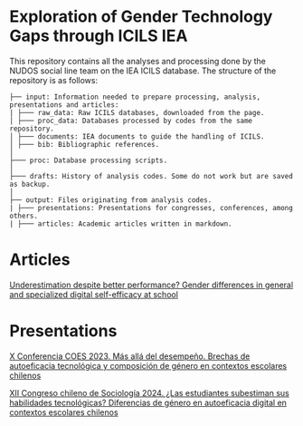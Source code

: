 # Exploration of Gender Technology Gaps through ICILS IEA

This repository contains all the analyses and processing done by the NUDOS social line team on the IEA ICILS database. The structure of the repository is as follows:

```         
├── input: Information needed to prepare processing, analysis, presentations and articles:
| ├─── raw_data: Raw ICILS databases, downloaded from the page.
│ ├─── proc_data: Databases processed by codes from the same repository.
│ ├─── documents: IEA documents to guide the handling of ICILS.
│ ├─── bib: Bibliographic references.
│   
├─── proc: Database processing scripts.
│  
├─── drafts: History of analysis codes. Some do not work but are saved as backup.
│  
├── output: Files originating from analysis codes.
| ├─── presentations: Presentations for congresses, conferences, among others.
| ├─── articles: Academic articles written in markdown.
```


# Articles

[Underestimation despite better performance? Gender differences in general and specialized digital self-efficacy at school](https://milenio-nudos.github.io/multilevel_icils_gender_chile/output/articles/underestimation_despite_performance/paper.html)

# Presentations

[X Conferencia COES 2023. Más allá del desempeño. Brechas de autoeficacia tecnológica y composición de género en contextos escolares chilenos](https://milenio-nudos.github.io/multilevel_icils_gender_chile/output/presentations/coes_2023/docs.html)

[XII Congreso chileno de Sociología 2024. ¿Las estudiantes subestiman sus habilidades tecnológicas? Diferencias de género en autoeficacia digital en contextos escolares chilenos](https://milenio-nudos.github.io/multilevel_icils_gender_chile/output/presentations/pre_alas_2024/docs.html)
